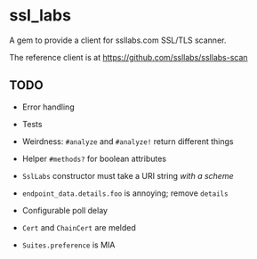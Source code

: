 
# ssl_labs

A gem to provide a client for ssllabs.com SSL/TLS scanner.

The reference client is at https://github.com/ssllabs/ssllabs-scan

## TODO

* Error handling

* Tests

* Weirdness: `#analyze` and `#analyze!` return different things

* Helper `#methods?` for boolean attributes

* `SslLabs` constructor must take a URI string _with a scheme_

* `endpoint_data.details.foo` is annoying; remove `details`

* Configurable poll delay

* `Cert` and `ChainCert` are melded

* `Suites.preference` is MIA
